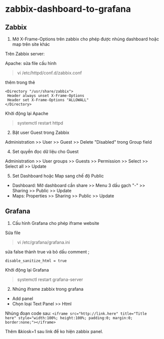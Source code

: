 # zabbix-dashboard-to-grafana
## Zabbix


1. Mở X-Frame-Options trên zabbix cho phép được nhúng dashboard hoặc map trên site khác



Trên Zabbix server:



Apache: sửa file cấu hình 



> vi /etc/httpd/conf.d/zabbix.conf

thêm trong thẻ 

    <Directory "/usr/share/zabbix">
     Header always unset X-Frame-Options
     Header set X-Frame-Options "ALLOWALL"
    </Directory>

Khởi động lại Apache

> systemctl restart httpd

2. Bật user Guest trong Zabbix

Administration >> User >> Guest >> Delete "Disabled" trong Group field

4. Set quyền đọc dữ liệu cho Guest

Administration >> User groups >> Guests >> Permission >> Select >> Select all >> Update

5. Set Dashboard hoặc Map sang chế độ Public


- Dashboard: Mở dashboard cần share >> Menu 3 dấu gạch "-" >> Sharing >> Public >> Update
- Maps: Properties >> Sharing >> Public >> Update 

## Grafana

1. Cấu hình Grafana cho phép iframe website


Sửa file 

> vi /etc/grafana/grafana.ini

sửa false thành true và bỏ dấu comment ;

`disable_sanitize_html = true`

Khởi động lại Grafana

> systemctl restart grafana-server

2. Nhúng iframe zabbix trong grafana
- Add panel
- Chọn loại Text Panel >> Html



Nhúng đoạn code sau:
````<iframe src="http://link.here" title="Title here" style="width:100%; height:100%; padding:0; margin:0; border:none;"></iframe>````

Thêm &kiosk=1 sau link để ko hiện zabbix panel.
